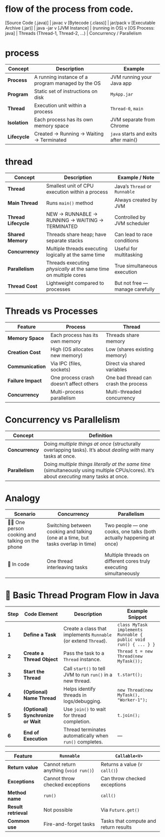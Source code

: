 # flow of the process from code.

[Source Code (.java)]
         |
       javac
         v
[Bytecode (.class)]
         |
       jar/pack
         v
[Executable Archive (.jar)]
         |
     java -jar
         v
   [JVM Instance]
         |
   (running in OS)
         v
   [OS Process: java]
         |
      Threads (Thread-1, Thread-2, ...)
         |
     Concurrency / Parallelism


# process

| Concept       | Description                                       | Example                              |
| ------------- | ------------------------------------------------- | ------------------------------------ |
| **Process**   | A running instance of a program managed by the OS | JVM running your Java app            |
| **Program**   | Static set of instructions on disk                | `MyApp.jar`                          |
| **Thread**    | Execution unit within a process                   | `Thread-0`, `main`                   |
| **Isolation** | Each process has its own memory space             | JVM separate from Chrome             |
| **Lifecycle** | Created → Running → Waiting → Terminated          | `java` starts and exits after main() |


# thread 
| Concept              | Description                                                       | Example / Note                  |
| -------------------- | ----------------------------------------------------------------- | ------------------------------- |
| **Thread**           | Smallest unit of CPU execution within a process                   | Java’s `Thread` or `Runnable`   |
| **Main Thread**      | Runs `main()` method                                              | Always created by JVM           |
| **Thread Lifecycle** | NEW → RUNNABLE → RUNNING → WAITING → TERMINATED                   | Controlled by JVM scheduler     |
| **Shared Memory**    | Threads share heap; have separate stacks                          | Can lead to race conditions     |
| **Concurrency**      | Multiple threads executing logically at the same time             | Useful for multitasking         |
| **Parallelism**      | Threads executing *physically* at the same time on multiple cores | True simultaneous execution     |
| **Thread Cost**      | Lightweight compared to processes                                 | But not free — manage carefully |


# Threads vs Processes

| Feature            | **Process**                             | **Thread**                           |
| ------------------ | --------------------------------------- | ------------------------------------ |
| **Memory Space**   | Each process has its own memory         | Threads share memory                 |
| **Creation Cost**  | High (OS allocates new memory)          | Low (shares existing memory)         |
| **Communication**  | Via IPC (files, sockets)                | Direct via shared variables          |
| **Failure Impact** | One process crash doesn’t affect others | One bad thread can crash the process |
| **Concurrency**    | Multi-process parallelism               | Multi-threaded concurrency           |


# Concurrency vs Parallelism

| Concept         | Definition                                                                                                                                |
| --------------- | ----------------------------------------------------------------------------------------------------------------------------------------- |
| **Concurrency** | Doing *multiple things at once* (structurally overlapping tasks). It’s about *dealing with* many tasks at once.                           |
| **Parallelism** | Doing *multiple things literally at the same time* (simultaneously using multiple CPUs/cores). It’s about *executing* many tasks at once. |

# Analogy

| Scenario                                          | Concurrency                                                                      | Parallelism                                                         |
| ------------------------------------------------- | -------------------------------------------------------------------------------- | ------------------------------------------------------------------- |
| 🧍‍♂️ One person cooking and talking on the phone | Switching between cooking and talking (one at a time, but tasks overlap in time) | Two people — one cooks, one talks (both actually happening at once) |
| 🧵 In code                                        | One thread interleaving tasks                                                    | Multiple threads on different cores truly executing simultaneously  |


# 🧱 Basic Thread Program Flow in Java

| Step  | Code Element                       | Description                                                     | Example Snippet                                                  |
| ----- | ---------------------------------- | --------------------------------------------------------------- | ---------------------------------------------------------------- |
| **1** | **Define a Task**                  | Create a class that implements `Runnable` (or extend `Thread`). | `class MyTask implements Runnable { public void run() { ... } }` |
| **2** | **Create a Thread Object**         | Pass the task to a `Thread` instance.                           | `Thread t = new Thread(new MyTask());`                           |
| **3** | **Start the Thread**               | Call `start()` to tell JVM to run `run()` in a new thread.      | `t.start();`                                                     |
| **4** | **(Optional) Name Thread**         | Helps identify threads in logs/debugging.                       | `new Thread(new MyTask(), "Worker-1");`                          |
| **5** | **(Optional) Synchronize or Wait** | Use `join()` to wait for thread completion.                     | `t.join();`                                                      |
| **6** | **End of Execution**               | Thread terminates automatically when `run()` completes.         | —                                                                |


| Feature              | `Runnable`                            | `Callable<V>`                         |
| -------------------- | ------------------------------------- | ------------------------------------- |
| **Return value**     | Cannot return anything (`void run()`) | Returns a value (`V call()`)          |
| **Exceptions**       | Cannot throw checked exceptions       | Can throw checked exceptions          |
| **Method name**      | `run()`                               | `call()`                              |
| **Result retrieval** | Not possible                          | Via `Future.get()`                    |
| **Common use**       | Fire-and-forget tasks                 | Tasks that compute and return results |
